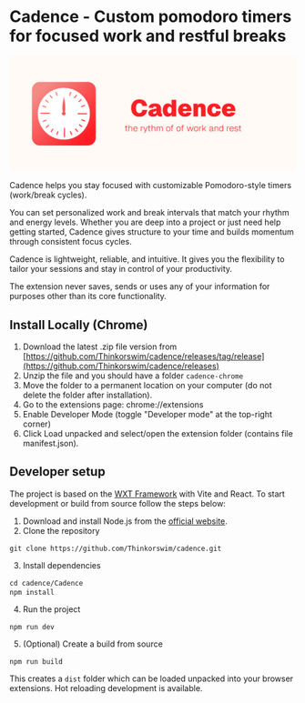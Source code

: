 # Cadence - Custom pomodoro timers for focused work and restful breaks

![cadence](Design/marketplace/marquee.png)

Cadence helps you stay focused with customizable Pomodoro-style timers (work/break cycles).

You can set personalized work and break intervals that match your rhythm and energy levels. Whether you are deep into a project or just need help getting started, Cadence gives structure to your time and builds momentum through consistent focus cycles.

Cadence is lightweight, reliable, and intuitive. It gives you the flexibility to tailor your sessions and stay in control of your productivity.

The extension never saves, sends or uses any of your information for purposes other than its core functionality.

## Install Locally (Chrome)

1. Download the latest .zip file version from [https://github.com/Thinkorswim/cadence/releases/tag/release](https://github.com/Thinkorswim/cadence/releases)
2. Unzip the file and you should have a folder `cadence-chrome`
3. Move the folder to a permanent location on your computer (do not delete the folder after installation).
4. Go to the extensions page: chrome://extensions
5. Enable Developer Mode (toggle "Developer mode" at the top-right corner)
6. Click Load unpacked and select/open the extension folder (contains file manifest.json).


## Developer setup

The project is based on the [WXT Framework](https://wxt.dev/) with Vite and React. To start development or build from source follow the steps below:

1. Download and install Node.js from the [official website](https://nodejs.org/).
2. Clone the repository 

```
git clone https://github.com/Thinkorswim/cadence.git
``` 

3. Install dependencies 

```
cd cadence/Cadence
npm install
```

4. Run the project

```
npm run dev
```

5. (Optional) Create a build from source

```
npm run build
```

This creates a `dist` folder which can be loaded unpacked into your browser extensions. Hot reloading development is available.
